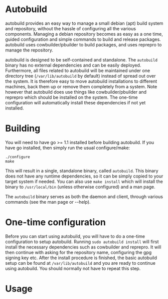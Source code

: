 # Autobuild
autobuild provides an easy way to manage a small debian (apt) build system and
repository, without the hassle of configuring all the various components.
Managing a debian repository becomes as easy as a one time, guided configuration
and simple commands to build and release packages. autobuild uses
cowbuilder/pbuilder to build packages, and uses reprepro to manage the
repository.

autobuild is designed to be self-contained and standalone. The `autobuild`
binary has no external dependencies and can be easily deployed. Furthermore,
all files related to autobuild will be maintained under one directory tree
(`/var/lib/autobuild` by default) instead of spread out over the system. It
is therefore easy to move autobuild installations to different machines, back
them up or remove them completely from a system. Note however that autobuild
does use things like cowbuilder/pbuilder and reprepro which should be installed
on the system. The one-time configuration will automatically install these
dependencies if not yet installed.

# Building
You will need to have go >= 1.1 installed before building autobuild. If you
have go installed, then simply run the usual configure/make:

    ./configure
    make

This will result in a single, standalone binary, called `autobuild`. This binary
does not have any runtime dependencies, so it can be simply copied to your target
system if needed. You can also use `make install` which will install the binary
to `/usr/local/bin` (unless otherwise configured) and a man page.

The `autobuild` binary serves as both the daemon and client, through various
commands (see the man page or --help).

# One-time configuration
Before you can start using autobuild, you will have to do a one-time configuration
to setup autobuild. Running `sudo autobuild install` will first install the
necessary dependencies such as cowbuilder and reprepro. It will then continue
with asking for the repository name, configuring the gpg signing key etc.
After the install procedure is finished, the basic autobuild setup can be found
at `/var/lib/autobuild` and you are ready to continue using autobuild. You should
normally not have to repeat this step.

# Usage
